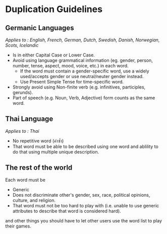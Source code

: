 # Duplication Guidelines
## Germanic Languages
*Applies to : English, French, German, Dutch, Swedish, Danish, Norwegian, Scots, Icelandic*
- Is in either Capital Case or Lower Case.
- Avoid using language grammatical information (eg. gender, person, number, tense, aspect, mood, voice, etc.) in each word.
    - If the word must contain a gender-specific word, use a widely used/accepts gender or use neutral/neuter gender instead.
    - Use Present Simple Tense for time-specific word.
- Strongly avoid using Non-finite verb (e.g. infinitives, participles, gerunds).
- Part of speech (e.g. Noun, Verb, Adjective) form counts as the same word.

## Thai Language
*Applies to : Thai*
- No repetitive word (คำซ้ำ)
- That word must be able to be described using one word and ablility to do that using multiple unique description.

## The rest of the world
Each word must be
- Generic
- Does not discriminate other's gender, sex, race, political opinions, culture, and religion.
- That word must not be too hard to play with (i.e. unable to use generic attributes to describe that word is considered hard).

and other things you should have to let other users use the word list to play their games.
